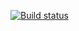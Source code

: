 [![Build status](https://ci.appveyor.com/api/projects/status/vj54cnk5dhc3yjlx?svg=true)](https://ci.appveyor.com/project/Budenovsky/aqa-hw-1-2-api-ci)
